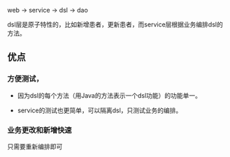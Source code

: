 web -> service -> dsl -> dao


dsl层是原子特性的，比如新增患者，更新患者，而service层根据业务编排dsl的方法。


## 优点

### 方便测试，

* 因为dsl的每个方法（用Java的方法表示一个dsl功能）的功能单一。

* service的测试也更简单，可以隔离dsl，只测试业务的编排。

### 业务更改和新增快速
只需要重新编排即可